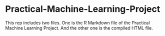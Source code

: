 # Practical-Machine-Learning-Project
This rep includes two files. One is the R Markdown file of the Practical Machine Learning Project. And the other one is the compiled HTML file.
